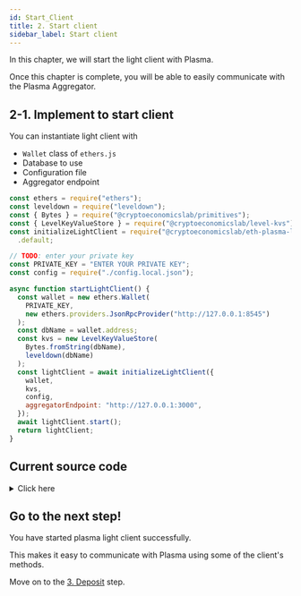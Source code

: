 ```yaml
---
id: Start_Client
title: 2. Start client
sidebar_label: Start client
---
```


In this chapter, we will start the light client with Plasma.

Once this chapter is complete, you will be able to easily communicate with the Plasma Aggregator.

## 2-1. Implement to start client

You can instantiate light client with

- `Wallet` class of `ethers.js`
- Database to use
- Configuration file
- Aggregator endpoint

```javascript
const ethers = require("ethers");
const leveldown = require("leveldown");
const { Bytes } = require("@cryptoeconomicslab/primitives");
const { LevelKeyValueStore } = require("@cryptoeconomicslab/level-kvs");
const initializeLightClient = require("@cryptoeconomicslab/eth-plasma-light-client")
  .default;

// TODO: enter your private key
const PRIVATE_KEY = "ENTER YOUR PRIVATE KEY";
const config = require("./config.local.json");

async function startLightClient() {
  const wallet = new ethers.Wallet(
    PRIVATE_KEY,
    new ethers.providers.JsonRpcProvider("http://127.0.0.1:8545")
  );
  const dbName = wallet.address;
  const kvs = new LevelKeyValueStore(
    Bytes.fromString(dbName),
    leveldown(dbName)
  );
  const lightClient = await initializeLightClient({
    wallet,
    kvs,
    config,
    aggregatorEndpoint: "http://127.0.0.1:3000",
  });
  await lightClient.start();
  return lightClient;
}
```

## Current source code

<details>
<summary>Click here</summary>

```javascript
const readline = require("readline");
const ethers = require("ethers");
const { Bytes } = require("@cryptoeconomicslab/primitives");
const { LevelKeyValueStore } = require("@cryptoeconomicslab/level-kvs");
const initializeLightClient = require("@cryptoeconomicslab/eth-plasma-light-client")
  .default;

// TODO: enter your private key
const PRIVATE_KEY = "ENTER YOUR PRIVATE KEY";
const config = require("./config.local.json");

const rl = readline.createInterface({
  input: process.stdin,
  output: process.stdout,
});

async function startLightClient() {
  const wallet = new ethers.Wallet(
    PRIVATE_KEY,
    new ethers.providers.JsonRpcProvider("http://127.0.0.1:8545")
  );
  const dbName = wallet.address;
  const kvs = new LevelKeyValueStore(
    Bytes.fromString(dbName),
    leveldown(dbName)
  );
  const lightClient = await initializeLightClient({
    wallet,
    kvs,
    config,
    aggregatorEndpoint: "http://127.0.0.1:3000",
  });
  await lightClient.start();
  return lightClient;
}

function cliWalletReadLine() {
  rl.question(">> ", async (input) => {
    const args = input.split(/\s+/);
    const command = args.shift();
    switch (command) {
      case "quit":
        console.log("Bye.");
        rl.close();
        process.exit();
      default:
        console.log(`${command} is not found`);
        cliWalletReadLine();
    }
  });
}

function main() {
  cliWalletReadLine();
}

main();
```

</details>

## Go to the next step!

You have started plasma light client successfully.

This makes it easy to communicate with Plasma using some of the client's methods.

Move on to the [3. Deposit](Deposit) step.
